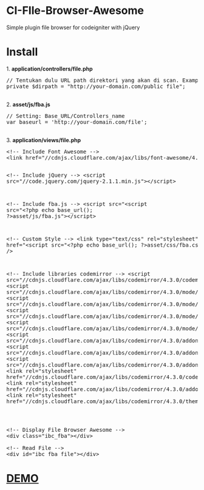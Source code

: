 # CI-FIle-Browser-Awesome
Simple plugin file browser for codeigniter with jQuery
<h1>Install</h1>
1. <b>application/controllers/file.php</b><br>
<pre>// Tentukan dulu URL path direktori yang akan di scan. Example: http://ibacor.com/download/file
private $dirpath = "http://your-domain.com/public_file";</pre><br>
2. <b>asset/js/fba.js</b><br>
<pre>// Setting: Base_URL/Controllers_name
var baseurl = 'http://your-domain.com/file';</pre><br>
3. <b>application/views/file.php</b><br>
<pre>
&lt;!-- Include Font Awesome --&gt;
&lt;link href="//cdnjs.cloudflare.com/ajax/libs/font-awesome/4.1.0/css/font-awesome.min.css" rel="stylesheet"&gt;
        
&lt;!-- Include jQuery --&gt;
&lt;script src="//code.jquery.com/jquery-2.1.1.min.js"&gt;&lt;/script&gt;
        
&lt;!-- Include fba.js --&gt;
&lt;script src="&lt;script src="&lt;?php echo base_url(); ?&gt;asset/js/fba.js"&gt;&lt;/script&gt;
        
&lt;!-- Custom Style --&gt;
&lt;link type="text/css" rel="stylesheet" href="&lt;script src="&lt;?php echo base_url(); ?&gt;asset/css/fba.css" /&gt;
        
&lt;!-- Include libraries codemirror --&gt;
&lt;script src="//cdnjs.cloudflare.com/ajax/libs/codemirror/4.3.0/codemirror.min.js"&gt;&lt;/script&gt;
&lt;script src="//cdnjs.cloudflare.com/ajax/libs/codemirror/4.3.0/mode/xml/xml.min.js"&gt;&lt;/script&gt;
&lt;script src="//cdnjs.cloudflare.com/ajax/libs/codemirror/4.3.0/mode/javascript/javascript.min.js"&gt;&lt;/script&gt;
&lt;script src="//cdnjs.cloudflare.com/ajax/libs/codemirror/4.3.0/mode/css/css.min.js"&gt;&lt;/script&gt;
&lt;script src="//cdnjs.cloudflare.com/ajax/libs/codemirror/4.3.0/mode/htmlmixed/htmlmixed.min.js"&gt;&lt;/script&gt;
&lt;script src="//cdnjs.cloudflare.com/ajax/libs/codemirror/4.3.0/addon/dialog/dialog.min.js"&gt;&lt;/script&gt;
&lt;script src="//cdnjs.cloudflare.com/ajax/libs/codemirror/4.3.0/addon/search/searchcursor.min.js"&gt;&lt;/script&gt;
&lt;script src="//cdnjs.cloudflare.com/ajax/libs/codemirror/4.3.0/addon/search/search.min.js"&gt;&lt;/script&gt;
&lt;link rel="stylesheet" href="//cdnjs.cloudflare.com/ajax/libs/codemirror/4.3.0/codemirror.min.css"&gt;
&lt;link rel="stylesheet" href="//cdnjs.cloudflare.com/ajax/libs/codemirror/4.3.0/addon/dialog/dialog.min.css"&gt;
&lt;link rel="stylesheet" href="//cdnjs.cloudflare.com/ajax/libs/codemirror/4.3.0/theme/monokai.min.css"&gt;
</pre><br>
<pre>
&lt;!-- Display File Browser Awesome --&gt;
&lt;div class="ibc_fba"&gt;&lt;/div&gt;

&lt;!-- Read File --&gt;
&lt;div id="ibc_fba_file"&gt;&lt;/div&gt;
</pre>
<h1><a href ="http://ibacor.com/file" target="_BLANK">DEMO</a></h1>
